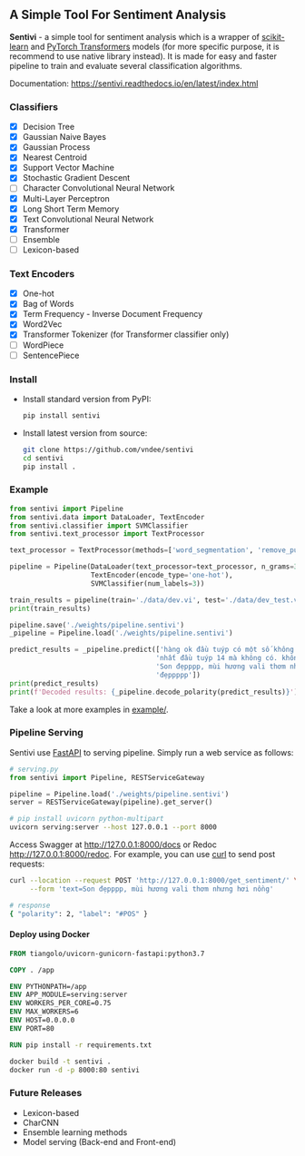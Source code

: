 ## A Simple Tool For Sentiment Analysis

**Sentivi** - a simple tool for sentiment analysis which is a wrapper of [scikit-learn](https://scikit-learn.org) and
[PyTorch Transformers](https://huggingface.co/transformers/) models (for more specific purpose, it is recommend to use native library instead). It is made for easy and faster pipeline to train and evaluate several
classification algorithms.

Documentation: https://sentivi.readthedocs.io/en/latest/index.html

### Classifiers

- [x] Decision Tree
- [x] Gaussian Naive Bayes
- [x] Gaussian Process
- [x] Nearest Centroid
- [x] Support Vector Machine
- [x] Stochastic Gradient Descent
- [ ] Character Convolutional Neural Network
- [x] Multi-Layer Perceptron
- [x] Long Short Term Memory
- [x] Text Convolutional Neural Network
- [x] Transformer
- [ ] Ensemble
- [ ] Lexicon-based 

### Text Encoders

- [x] One-hot
- [x] Bag of Words
- [x] Term Frequency - Inverse Document Frequency
- [x] Word2Vec
- [x] Transformer Tokenizer (for Transformer classifier only)
- [ ] WordPiece
- [ ] SentencePiece

### Install
- Install standard version from PyPI:
    ```bash
    pip install sentivi
    ```

- Install latest version from source:
    ```bash
    git clone https://github.com/vndee/sentivi
    cd sentivi
    pip install .
    ```

### Example

```python
from sentivi import Pipeline
from sentivi.data import DataLoader, TextEncoder
from sentivi.classifier import SVMClassifier
from sentivi.text_processor import TextProcessor

text_processor = TextProcessor(methods=['word_segmentation', 'remove_punctuation', 'lower'])

pipeline = Pipeline(DataLoader(text_processor=text_processor, n_grams=3),
                    TextEncoder(encode_type='one-hot'),
                    SVMClassifier(num_labels=3))

train_results = pipeline(train='./data/dev.vi', test='./data/dev_test.vi')
print(train_results)

pipeline.save('./weights/pipeline.sentivi')
_pipeline = Pipeline.load('./weights/pipeline.sentivi')

predict_results = _pipeline.predict(['hàng ok đầu tuýp có một số không vừa ốc siết. chỉ được một số đầu thôi .cần '
                                    'nhất đầu tuýp 14 mà không có. không đạt yêu cầu của mình sử dụng',
                                    'Son đẹpppp, mùi hương vali thơm nhưng hơi nồng, chất son mịn, màu lên chuẩn, '
                                    'đẹppppp'])
print(predict_results)
print(f'Decoded results: {_pipeline.decode_polarity(predict_results)}')
```
Take a look at more examples in [example/](https://github.com/vndee/sentivi/tree/master/example).

### Pipeline Serving

Sentivi use [FastAPI](https://fastapi.tiangolo.com/) to serving pipeline. Simply run a web service as follows:

```python
# serving.py
from sentivi import Pipeline, RESTServiceGateway

pipeline = Pipeline.load('./weights/pipeline.sentivi')
server = RESTServiceGateway(pipeline).get_server()

```

```bash
# pip install uvicorn python-multipart
uvicorn serving:server --host 127.0.0.1 --port 8000
```
Access Swagger at http://127.0.0.1:8000/docs or Redoc http://127.0.0.1:8000/redoc. For example, you can use
[curl](https://curl.haxx.se/) to send post requests:

```bash
curl --location --request POST 'http://127.0.0.1:8000/get_sentiment/' \
     --form 'text=Son đẹpppp, mùi hương vali thơm nhưng hơi nồng'

# response
{ "polarity": 2, "label": "#POS" }
```

#### Deploy using Docker
```dockerfile
FROM tiangolo/uvicorn-gunicorn-fastapi:python3.7

COPY . /app

ENV PYTHONPATH=/app
ENV APP_MODULE=serving:server
ENV WORKERS_PER_CORE=0.75
ENV MAX_WORKERS=6
ENV HOST=0.0.0.0
ENV PORT=80

RUN pip install -r requirements.txt
```

```bash
docker build -t sentivi .
docker run -d -p 8000:80 sentivi
```

### Future Releases

- Lexicon-based
- CharCNN
- Ensemble learning methods
- Model serving (Back-end and Front-end)
